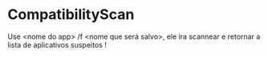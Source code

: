 # CompatibilityScan
Use &lt;nome do app> /f &lt;nome que será salvo>, ele ira scannear e retornar a lista de aplicativos suspeitos !
